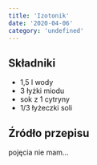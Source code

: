 ```yaml
---
title: 'Izotonik'
date: '2020-04-06'
category: 'undefined'
---
```


## Składniki

- 1,5 l wody
- 3 łyżki miodu
- sok z 1 cytryny
- 1/3 łyżeczki soli

## Źródło przepisu

pojęcia nie mam...

